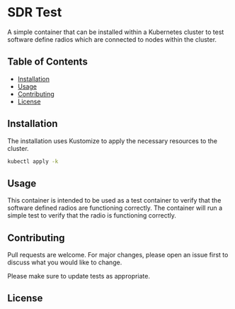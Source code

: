 # SDR Test
A simple container that can be installed within a Kubernetes cluster to test 
software define radios which are connected to nodes within the cluster.

## Table of Contents

- [Installation](#installation)
- [Usage](#usage)
- [Contributing](#contributing)
- [License](#license)

## Installation
The installation uses Kustomize to apply the necessary resources to the cluster.

```bash
kubectl apply -k
```

## Usage
This container is intended to be used as a test container to verify that the
software defined radios are functioning correctly. The container will run a
simple test to verify that the radio is functioning correctly.


## Contributing
Pull requests are welcome. For major changes, please open an issue first to 
discuss what you would like to change.

Please make sure to update tests as appropriate.

## License
